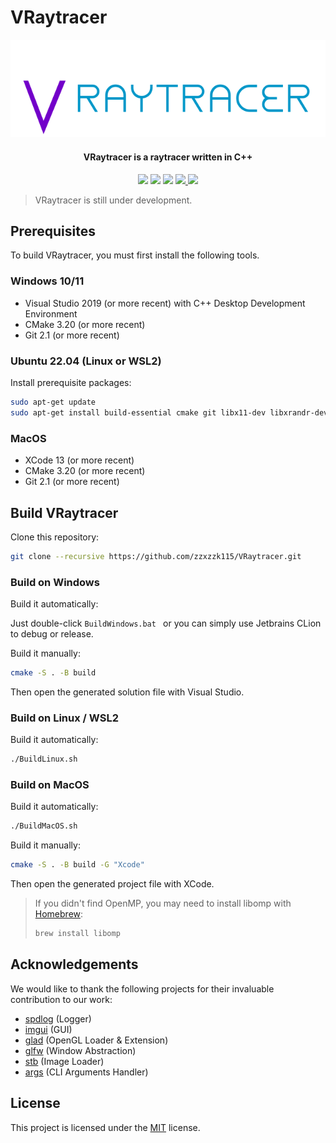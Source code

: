 # VRaytracer

<div align="center">
    <img src="./Docs/Media/Logo.svg" />
</div>
<h4 align="center">
  <strong>VRaytracer</strong> is a raytracer written in C++
</h4>

<p align="center">
    <a href="https://github.com/zzxzzk115/VRaytracer/actions" alt="CI-Windows">
        <img src="https://img.shields.io/github/actions/workflow/status/zzxzzk115/VRaytracer/BuildWindows.yml?branch=master&label=CI-Windows&logo=github" /></a>
    <a href="https://github.com/zzxzzk115/VRaytracer/actions" alt="CI-Linux">
        <img src="https://img.shields.io/github/actions/workflow/status/zzxzzk115/VRaytracer/BuildLinux.yml?branch=master&label=CI-Linux&logo=github" /></a>
    <a href="https://github.com/zzxzzk115/VRaytracer/actions" alt="CI-MacOS">
        <img src="https://img.shields.io/github/actions/workflow/status/zzxzzk115/VRaytracer/BuildMacOS.yml?branch=master&label=CI-MacOS&logo=github" /></a>
    <a href="https://github.com/zzxzzk115/VRaytracer/issues" alt="GitHub Issues">
        <img src="https://img.shields.io/github/issues/zzxzzk115/VRaytracer">
    </a>
    <a href="https://github.com/zzxzzk115/VRaytracer/blob/master/LICENSE" alt="GitHub">
        <img src="https://img.shields.io/github/license/zzxzzk115/VRaytracer">
    </a>
</p>

> VRaytracer is still under development.

## Prerequisites

To build VRaytracer, you must first install the following tools.

### Windows 10/11

- Visual Studio 2019 (or more recent) with C++ Desktop Development Environment
- CMake 3.20 (or more recent)
- Git 2.1 (or more recent)

### Ubuntu 22.04 (Linux or WSL2)

Install prerequisite packages:

```bash
sudo apt-get update
sudo apt-get install build-essential cmake git libx11-dev libxrandr-dev libxinerama-dev libxcursor-dev libxi-dev mesa-common-dev libomp-dev
```

### MacOS

- XCode 13 (or more recent)
- CMake 3.20 (or more recent)
- Git 2.1 (or more recent)

## Build VRaytracer

Clone this repository:

```bash
git clone --recursive https://github.com/zzxzzk115/VRaytracer.git
```

### Build on Windows

Build it automatically:

Just double-click `BuildWindows.bat ` or you can simply use Jetbrains CLion to debug or release.

Build it manually:

```bash
cmake -S . -B build
```

Then open the generated solution file with Visual Studio.

### Build on Linux / WSL2

Build it automatically:

```bash
./BuildLinux.sh
```

### Build on MacOS

Build it automatically:

```bash
./BuildMacOS.sh
```

Build it manually:

```bash
cmake -S . -B build -G "Xcode"
```

Then open the generated project file with XCode.

> If you didn't find OpenMP, you may need to install libomp with [Homebrew](https://brew.sh/): 
> 
> ```bash
> brew install libomp
> ```
> 

## Acknowledgements

We would like to thank the following projects for their invaluable contribution to our work:

- [spdlog](https://github.com/gabime/spdlog) (Logger)
- [imgui](https://github.com/ocornut/imgui) (GUI)
- [glad](https://github.com/Dav1dde/glad) (OpenGL Loader & Extension)
- [glfw](https://github.com/glfw/glfw) (Window Abstraction)
- [stb](https://github.com/nothings/stb) (Image Loader)
- [args](https://github.com/Taywee/args) (CLI Arguments Handler)

## License

This project is licensed under the [MIT](https://github.com/zzxzzk115/VRaytracer/blob/master/LICENSE) license.
